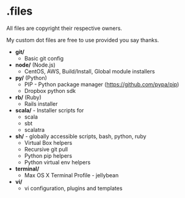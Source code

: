 .files
==========

All files are copyright their respective owners.

My custom dot files are free to use provided you say thanks.

- **git/**
  - Basic git config
- **node/** (Node.js)
  - CentOS, AWS, Build/Install, Global module installers
- **py/** (Python)
  - PIP - Python package manager (https://github.com/pypa/pip)
  - Dropbox python sdk
- **rb/** (Ruby)
  - Rails installer
- **scala/** - Installer scripts for
  - scala
  - sbt
  - scalatra
- **sh/** - globally accessible scripts, bash, python, ruby
  - Virtual Box helpers
  - Recursive git pull
  - Python pip helpers
  - Python virtual env helpers
- **terminal/**
  - Max OS X Terminal Profile - jellybean
- **vi/**
  - vi configuration, plugins and templates
